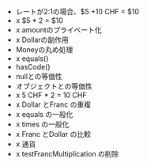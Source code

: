 * レートが2:1の場合、$5 +10 CHF = $10
* x $5 * 2 = $10
* x amountのプライベート化
* x Dollarの副作用
* Moneyの丸め処理
* x equals()
* hasCode()
* nullとの等価性
* オブジェクトとの等価性
* x 5 CHF * 2 = 10 CHF
* x Dollar とFranc の重複
* x equals の一般化
* x times の一般化
* x Franc とDollar の比較
* x 通貨
* x testFrancMultiplication の削除

